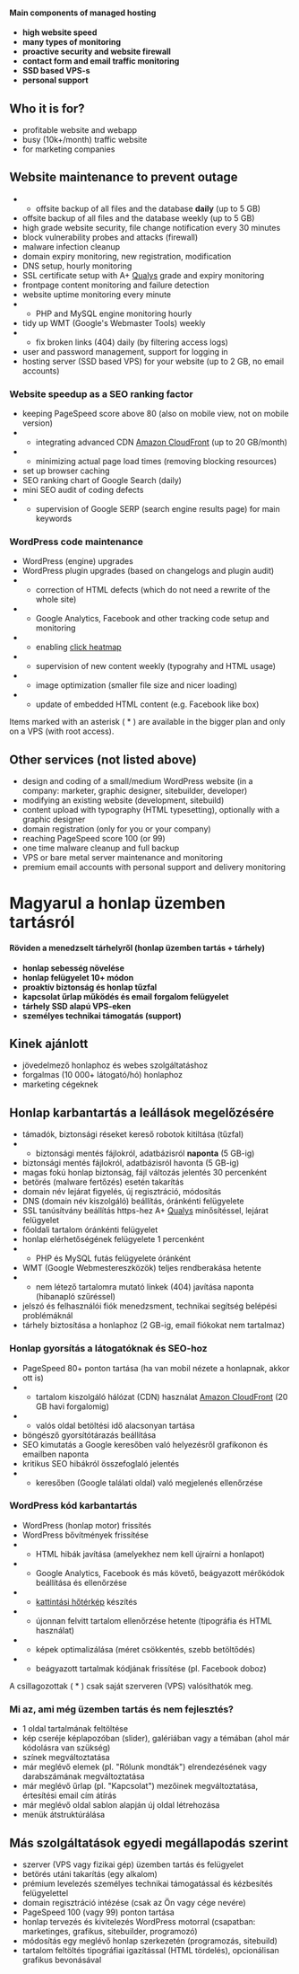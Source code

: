 #### Main components of managed hosting

- **high website speed**
- **many types of monitoring**
- **proactive security and website firewall**
- **contact form and email traffic monitoring**
- **SSD based VPS-s**
- **personal support**

## Who it is for?

- profitable website and webapp
- busy (10k+/month) traffic website
- for marketing companies

## Website maintenance to prevent outage

- * offsite backup of all files and the database **daily** (up to 5 GB)
- offsite backup of all files and the database weekly (up to 5 GB)
- high grade website security, file change notification every 30 minutes
- block vulnerability probes and attacks (firewall)
- malware infection cleanup
- domain expiry monitoring, new registration, modification
- DNS setup, hourly monitoring
- SSL certificate setup with A+ [Qualys](https://www.ssllabs.com/ssltest/) grade and expiry monitoring
- frontpage content monitoring and failure detection
- website uptime monitoring every minute
- * PHP and MySQL engine monitoring hourly
- tidy up WMT (Google's Webmaster Tools) weekly
- * fix broken links (404) daily (by filtering access logs)
- user and password management, support for logging in
- hosting server (SSD based VPS) for your website (up to 2 GB, no email accounts)

### Website speedup as a SEO ranking factor

- keeping PageSpeed score above 80 (also on mobile view, not on mobile version)
- * integrating advanced CDN [Amazon CloudFront](http://aws.amazon.com/cloudfront/pricing/) (up to 20 GB/month)
- * minimizing actual page load times (removing blocking resources)
- set up browser caching
- SEO ranking chart of Google Search (daily)
- mini SEO audit of coding defects
- * supervision of Google SERP (search engine results page) for main keywords

### WordPress code maintenance

- WordPress (engine) upgrades
- WordPress plugin upgrades (based on changelogs and plugin audit)
- * correction of HTML defects (which do not need a rewrite of the whole site)
- * Google Analytics, Facebook and other tracking code setup and monitoring
- * enabling [click heatmap](http://www.clicktale.com/sites/default/files/field/image/mouse-move-heatmap.png)
- * supervision of new content weekly (typograhy and HTML usage)
- * image optimization (smaller file size and nicer loading)
- * update of embedded HTML content (e.g. Facebook like box)

Items marked with an asterisk ( * ) are available in the bigger plan and only on a VPS (with root access).

## Other services (not listed above)

- design and coding of a small/medium WordPress website (in a company: marketer, graphic designer, sitebuilder, developer)
- modifying an existing website (development, sitebuild)
- content upload with typography (HTML typesetting), optionally with a graphic designer
- domain registration (only for you or your company)
- reaching PageSpeed score 100 (or 99)
- one time malware cleanup and full backup
- VPS or bare metal server maintenance and monitoring
- premium email accounts with personal support and delivery monitoring

# Magyarul a honlap üzemben tartásról

#### Röviden a menedzselt tárhelyről (honlap üzemben tartás + tárhely)

- **honlap sebesség növelése**
- **honlap felügyelet 10+ módon**
- **proaktív biztonság és honlap tűzfal**
- **kapcsolat űrlap működés és email forgalom felügyelet**
- **tárhely SSD alapú VPS-eken**
- **személyes technikai támogatás (support)**

## Kinek ajánlott

- jövedelmező honlaphoz és webes szolgáltatáshoz
- forgalmas (10 000+ látogató/hó) honlaphoz
- marketing cégeknek

## Honlap karbantartás a leállások megelőzésére

- támadók, biztonsági réseket kereső robotok kitiltása (tűzfal)
- * biztonsági mentés fájlokról, adatbázisról **naponta** (5 GB-ig)
- biztonsági mentés fájlokról, adatbázisról havonta (5 GB-ig)
- magas fokú honlap biztonság, fájl változás jelentés 30 percenként
- betörés (malware fertőzés) esetén takarítás
- domain név lejárat figyelés, új regisztráció, módosítás
- DNS (domain név kiszolgáló) beállítás, óránkénti felügyelete
- SSL tanúsítvány beállítás https-hez A+ [Qualys](https://www.ssllabs.com/ssltest/) minősítéssel, lejárat felügyelet
- főoldali tartalom óránkénti felügyelet
- honlap elérhetőségének felügyelete 1 percenként
- * PHP és MySQL futás felügyelete óránként
- WMT (Google Webmestereszközök) teljes rendberakása hetente
- * nem létező tartalomra mutató linkek (404) javítása naponta (hibanapló szűréssel)
- jelszó és felhasználói fiók menedzsment, technikai segítség belépési problémáknál
- tárhely biztosítása a honlaphoz (2 GB-ig, email fiókokat nem tartalmaz)

### Honlap gyorsítás a látogatóknak és SEO-hoz

- PageSpeed 80+ ponton tartása (ha van mobil nézete a honlapnak, akkor ott is)
- * tartalom kiszolgáló hálózat (CDN) használat [Amazon CloudFront](http://aws.amazon.com/cloudfront/pricing/) (20 GB havi forgalomig)
- * valós oldal betöltési idő alacsonyan tartása
- böngésző gyorsítótárazás beállítása
- SEO kimutatás a Google keresőben való helyezésről grafikonon és emailben naponta
- kritikus SEO hibákról összefoglaló jelentés
- * keresőben (Google találati oldal) való megjelenés ellenőrzése

### WordPress kód karbantartás

- WordPress (honlap motor) frissítés
- WordPress bővítmények frissítése
- * HTML hibák javítása (amelyekhez nem kell újraírni a honlapot)
- * Google Analytics, Facebook és más követő, beágyazott mérőkódok beállítása és ellenőrzése
- * [kattintási hőtérkép](http://www.clicktale.com/sites/default/files/field/image/mouse-move-heatmap.png) készítés
- * újonnan felvitt tartalom ellenőrzése hetente (tipográfia és HTML használat)
- * képek optimalizálása (méret csökkentés, szebb betöltődés)
- * beágyazott tartalmak kódjának frissítése (pl. Facebook doboz)

A csillagozottak ( * ) csak saját szerveren (VPS) valósíthatók meg.

### Mi az, ami még üzemben tartás és nem fejlesztés?

- 1 oldal tartalmának feltöltése
- kép cseréje képlapozóban (slider), galériában vagy a témában (ahol már kódolásra van szükség)
- színek megváltoztatása
- már meglévő elemek (pl. "Rólunk mondták") elrendezésének vagy darabszámának megváltoztatása
- már meglévő űrlap (pl. "Kapcsolat") mezőinek megváltoztatása, értesítési email cím átírás
- már meglévő oldal sablon alapján új oldal létrehozása
- menük átstruktúrálása

## Más szolgáltatások egyedi megállapodás szerint

- szerver (VPS vagy fizikai gép) üzemben tartás és felügyelet
- betörés utáni takarítás (egy alkalom)
- prémium levelezés személyes technikai támogatással és kézbesítés felügyelettel
- domain regisztráció intézése (csak az Ön vagy cége nevére)
- PageSpeed 100 (vagy 99) ponton tartása
- honlap tervezés és kivitelezés WordPress motorral (csapatban: marketinges, grafikus, sitebuilder, programozó)
- módosítás egy meglévő honlap szerkezetén (programozás, sitebuild)
- tartalom feltöltés tipográfiai igazítással (HTML tördelés), opcionálisan grafikus bevonásával

<!--

1. kiválogatni a fontosakat
1. sorba rakni
1. becsomagolni fogyasztható "köntösbe"

# I. Webes szolgáltatása van
    - "Webes szolgáltatása van?"
        A munkámat megelőző jelleggel végzem, én lépek kapcsolatba a fejlesztővel és a szerkesztőkkel.
    - "Üzemeltetési tapasztalatok visszacsatolása a fejlesztésbe."
        Az üzemeltetési tapasztalataimat vissza lehet csatolni a fejlesztésbe, amivel meg lehet előzni a hibákat.

# II. Szupermen honlapkészítő/marketinges/SEO-s
    - "Webszerver biztonsági és sebességi beállításai."
        Webszerver beállítás
    - "Honlap hibák feltárása."
        Honlap hiányosságok folyamatos feltárása 'hibajegy áradatban'.

# III. Honlap tulajdonos
    - "Számít a honlapja?"
    - "Lassú a honlapja?"
    - "Vírusos a honlapja?"

-->

